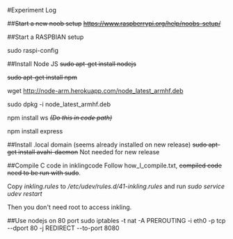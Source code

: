 #Experiment Log

##~~Start a new noob setup~~
~~https://www.raspberrypi.org/help/noobs-setup/~~

##Start a RASPBIAN setup

sudo raspi-config

##Install Node JS
~~sudo apt-get install nodejs~~

~~sudo apt-get install npm~~

wget http://node-arm.herokuapp.com/node_latest_armhf.deb 

sudo dpkg -i node_latest_armhf.deb

npm install ws       ~~_(Do this in code path)_~~

npm install express

##Install .local domain (seems already installed on new release)
~~sudo apt-get install avahi-daemon~~ Not needed for new release

##Compile C code in inklingcode
Follow how_I_compile.txt, ~~compiled code need to be run with sudo~~.

Copy _inkling.rules_ to _/etc/udev/rules.d/41-inkling.rules_ and run _sudo service udev restart_

Then you don't need root to access inkling.

##Use nodejs on 80 port
sudo iptables -t nat -A PREROUTING -i eth0 -p tcp --dport 80 -j REDIRECT --to-port 8080
 
 
